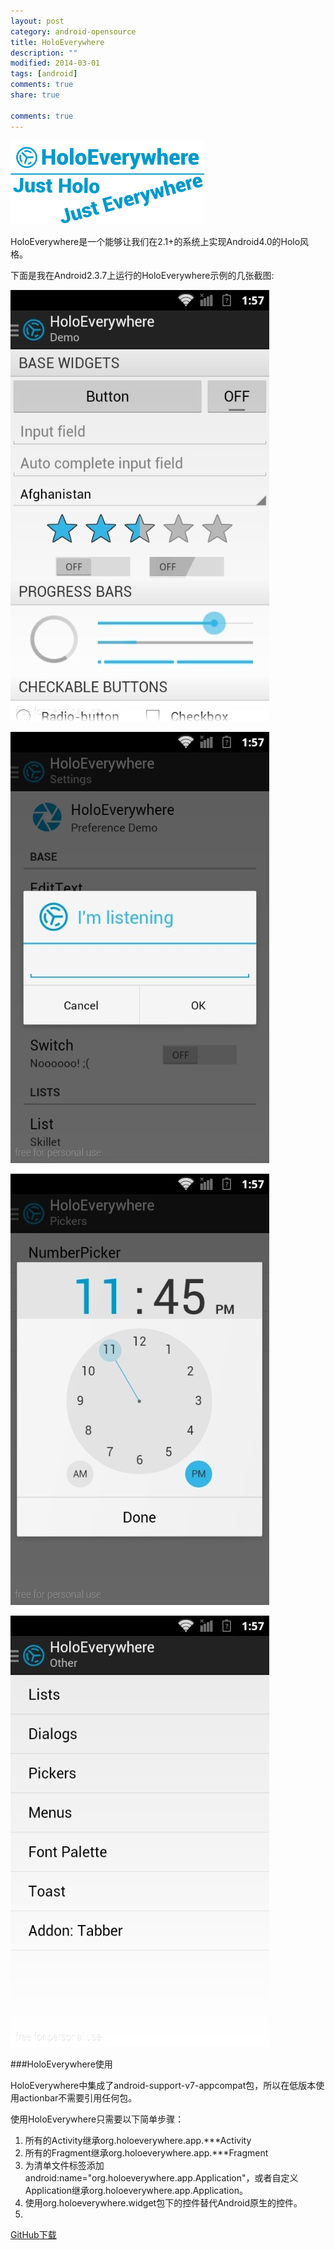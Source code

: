 ```yaml
---
layout: post
category: android-opensource
title: HoloEverywhere
description: ""
modified: 2014-03-01
tags: [android]
comments: true
share: true

comments: true
---
```


![](https://github.com/ITBox/Picture/blob/master/holoeverywhere_logo.png?raw=true)

HoloEverywhere是一个能够让我们在2.1+的系统上实现Android4.0的Holo风格。

下面是我在Android2.3.7上运行的HoloEverywhere示例的几张截图:

![](https://github.com/ITBox/Picture/blob/master/holoeverywhere_1.jpg?raw=true)

![](https://github.com/ITBox/Picture/blob/master/holoeverywhere_2.jpg?raw=true)

![](https://github.com/ITBox/Picture/blob/master/holoeverywhere_3.jpg?raw=true)

![](https://github.com/ITBox/Picture/blob/master/holoeverywhere_4.jpg?raw=true)


###HoloEverywhere使用

HoloEverywhere中集成了android-support-v7-appcompat包，所以在低版本使用actionbar不需要引用任何包。

使用HoloEverywhere只需要以下简单步骤：

1. 所有的Activity继承org.holoeverywhere.app.***Activity
2. 所有的Fragment继承org.holoeverywhere.app.***Fragment
3. 为清单文件<application>标签添加android:name="org.holoeverywhere.app.Application"，或者自定义Application继承org.holoeverywhere.app.Application。
4. 使用org.holoeverywhere.widget包下的控件替代Android原生的控件。
5. 
<a href="https://github.com/Prototik/HoloEverywhere" class="btn btn-info">GitHub下载</a>




